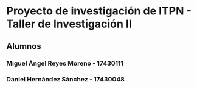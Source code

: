 # Proyecto de investigación de ITPN - Taller de Investigación II

## Alumnos

### Miguel Ángel Reyes Moreno - 17430111

### Daniel Hernández Sánchez - 17430048
